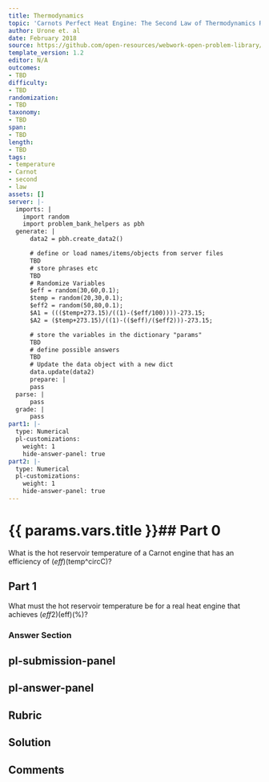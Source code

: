 ```yaml
---
title: Thermodynamics
topic: 'Carnots Perfect Heat Engine: The Second Law of Thermodynamics Restated'
author: Urone et. al
date: February 2018
source: https://github.com/open-resources/webwork-open-problem-library/tree/master/Contrib/BrockPhysics/College_Physics_Urone/15.Thermodynamics/Carnots_Perfect_Heat_Engine_The_Second_Law_of_Thermodynamics_Restated/NU_U17-15-04-003.pg
template_version: 1.2
editor: N/A
outcomes:
- TBD
difficulty:
- TBD
randomization:
- TBD
taxonomy:
- TBD
span:
- TBD
length:
- TBD
tags:
- temperature
- Carnot
- second
- law
assets: []
server: |-
  imports: |
    import random
    import problem_bank_helpers as pbh
  generate: |
      data2 = pbh.create_data2()

      # define or load names/items/objects from server files
      TBD
      # store phrases etc
      TBD
      # Randomize Variables
      $eff = random(30,60,0.1);
      $temp = random(20,30,0.1);
      $eff2 = random(50,80,0.1);
      $A1 = ((($temp+273.15)/((1)-($eff/100))))-273.15;
      $A2 = ($temp+273.15)/((1)-(($eff)/($eff2)))-273.15;

      # store the variables in the dictionary "params"
      TBD
      # define possible answers
      TBD
      # Update the data object with a new dict
      data.update(data2)
      prepare: |
      pass
  parse: |
      pass
  grade: |
      pass
part1: |-
  type: Numerical
  pl-customizations:
    weight: 1
    hide-answer-panel: true
part2: |-
  type: Numerical
  pl-customizations:
    weight: 1
    hide-answer-panel: true
---
```


# {{ params.vars.title }}## Part 0 
What is the hot reservoir temperature of a Carnot engine that has an efficiency of ($eff)(%) and a cold reservoir temperature of ($temp^circC)? 
## Part 1 
What must the hot reservoir temperature be for a real heat engine that achieves ($eff2)(%) of the maximum efficiency, but still has an efficiency of ($eff)(%)? 


### Answer Section 


## pl-submission-panel 


## pl-answer-panel 


## Rubric 


## Solution 


## Comments 


